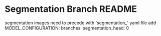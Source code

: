 # Segmentation Branch README

segmentation images need to precede with 'segmentation_'
yaml file add MODEL_CONFIGURATION: branches: segmentation_head: 0
